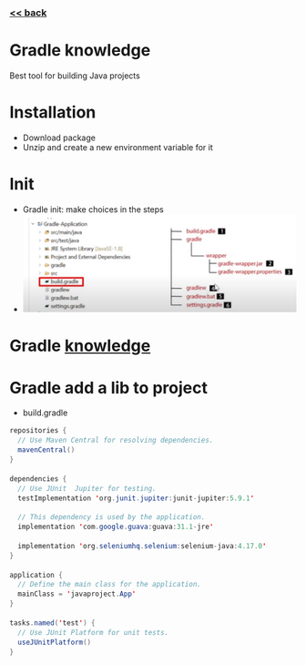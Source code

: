 ###  [<< back](./index.md)
# Gradle knowledge
Best tool for building Java projects
# Installation
  - Download package
  - Unzip and create a new environment variable for it
# Init
  - Gradle init: make choices in the steps
  - ![Build structure](./images/GradleBuildStructure.jpg)
# Gradle [knowledge](https://docs.gradle.org/8.5/userguide/userguide.html)

# Gradle add a lib to project
  - build.gradle
  
  ```java
  repositories {
    // Use Maven Central for resolving dependencies.
    mavenCentral()
  }

  dependencies {
    // Use JUnit  Jupiter for testing.
    testImplementation 'org.junit.jupiter:junit-jupiter:5.9.1'

    // This dependency is used by the application.
    implementation 'com.google.guava:guava:31.1-jre'

    implementation 'org.seleniumhq.selenium:selenium-java:4.17.0'   
  }

  application {
    // Define the main class for the application.
    mainClass = 'javaproject.App'
  }

  tasks.named('test') {
    // Use JUnit Platform for unit tests.
    useJUnitPlatform()
  }
  ```
